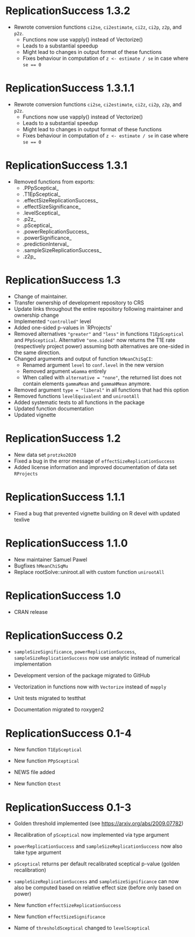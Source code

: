 # ReplicationSuccess 1.3.2

- Rewrote conversion functions `ci2se`, `ci2estimate`, `ci2z`, `ci2p`, `z2p`,
and `p2z`.
  - Functions now use vapply() instead of Vectorize()
  - Leads to a substantial speedup
  - Might lead to changes in output format of these functions
  - Fixes behaviour in computation of `z <- estimate / se` in case where `se == 0`

# ReplicationSuccess 1.3.1.1
- Rewrote conversion functions `ci2se`, `ci2estimate`, `ci2z`, `ci2p`, `z2p`,
and `p2z`.
  - Functions now use vapply() instead of Vectorize()
  - Leads to a substantial speedup
  - Might lead to changes in output format of these functions
  - Fixes behaviour in computation of `z <- estimate / se` in case where `se == 0`

# ReplicationSuccess 1.3.1

- Removed functions from exports:
  - .PPpSceptical_
  - .T1EpSceptical_
  - .effectSizeReplicationSuccess_
  - .effectSizeSignificance_
  - .levelSceptical_
  - .p2z_
  - .pSceptical_
  - .powerReplicationSuccess_
  - .powerSignificance_
  - .predictionInterval_
  - .sampleSizeReplicationSuccess_
  - .z2p_

# ReplicationSuccess 1.3

- Change of maintainer.
- Transfer ownership of development repository to CRS
- Update links throughout the entire repository following maintainer and ownership change
- Implemented `"controlled"` level
- Added one-sided p-values in `RProjects'
- Removed alternatives `"greater"` and `"less"` in functions  `T1EpSceptical` and 
`PPpSceptical`.
Alternative `"one.sided"` now returns the T1E rate (respectively project power) 
assuming both alternatives are one-sided in the same direction. 
- Changed arguments and output of function `hMeanChiSqCI`:
  - Renamed argument `level` to `conf.level` in the new version
  - Removed argument `wGamma` entirely
  - When called with `alternative = "none"`, the returned list does not contain
  elements `gammaMean` and `gammaHMean` anymore.
- Removed argument `type = "liberal"` in all functions that had this option
- Removed functions `levelEquivalent` and `unirootAll`
- Added systematic tests to all functions in the package
- Updated function documentation
- Updated vignette


# ReplicationSuccess 1.2

- New data set `protzko2020` 
- Fixed a bug in the error message of `effectSizeReplicationSuccess`
- Added license information and improved documentation of data set `RProjects`

# ReplicationSuccess 1.1.1

- Fixed a bug that prevented vignette building on R devel with updated texlive

# ReplicationSuccess 1.1.0

- New maintainer Samuel Pawel
- Bugfixes `hMeanChiSqMu`
- Replace rootSolve::uniroot.all with custom function `unirootAll`

# ReplicationSuccess 1.0

- CRAN release

# ReplicationSuccess 0.2

- `sampleSizeSignificance`, `powerReplicationSuccess`,
  `sampleSizeReplicationSuccess` now use analytic instead of numerical
  implementation

- Development version of the package migrated to GitHub

- Vectorization in functions now with `Vectorize` instead of `mapply`

- Unit tests migrated to testthat

- Documentation migrated to roxygen2


# ReplicationSuccess 0.1-4

- New function `T1EpSceptical`

- New function `PPpSceptical`

- NEWS file added

- New function `Qtest`


# ReplicationSuccess 0.1-3

- Golden threshold implemented (see <https://arxiv.org/abs/2009.07782>)

- Recalibration of `pSceptical` now implemented via type argument

- `powerReplicationSuccess` and `sampleSizeReplicationSuccess` now also take
  type argument

- `pSceptical` returns per default recalibrated sceptical p-value (golden
  recalibration)

- `sampleSizeReplicationSuccess` and `sampleSizeSignificance` can now also be
  computed based on relative effect size (before only based on power)
  
- New function `effectSizeReplicationSuccess`

- New function `effectSizeSignificance`

- Name of `thresholdSceptical` changed to `levelSceptical`
